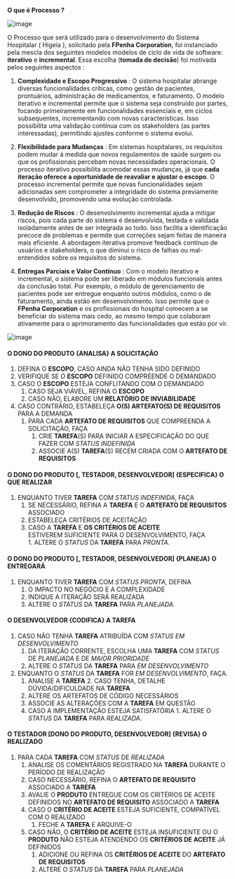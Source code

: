 **O que é Processo ?** 

![image](https://github.com/user-attachments/assets/c31a7632-5f74-4282-a38d-1b265bf6cf75)

O Processo que será utilizado para o desenvolvimento do Sistema Hospitalar ( Higeia ), solicitado pela **FPenha Corporation**, 
foi instanciado pela mescla dos seguintes modelos modelos de ciclo de vida de software: **iterativo** e **incremental**. 
Essa escolha (**tomada de decisão**) foi motivada pelos seguintes aspectos : 

1. **Complexidade e Escopo Progressivo** : O sistema hospitalar abrange diversas funcionalidades críticas, como gestão de pacientes, prontuários,
administração de medicamentos, e faturamento. O modelo iterativo e incremental permite que o sistema seja construído por partes,
focando primeiramente em funcionalidades essenciais e, em ciclos subsequentes, incrementando com novas características.
Isso possibilita uma validação contínua com os stakeholders (as partes interessadas), permitindo ajustes conforme o sistema evolui.  

2. **Flexibilidade para Mudanças** : Em sistemas hospitalares, os requisitos podem mudar à medida que novos regulamentos de saúde surgem ou
que os profissionais percebam novas necessidades operacionais. O processo iterativo possibilita acomodar essas mudanças, já que **cada
iteração oferece a oportunidade de reavaliar e ajustar o escopo**. O processo incremental permite que novas funcionalidades sejam adicionadas
sem comprometer a integridade do sistema previamente desenvolvido, promovendo uma evolução controlada.  

3. **Redução de Riscos** : O desenvolvimento incremental ajuda a mitigar riscos, pois cada parte do sistema é desenvolvida, testada e
validada isoladamente antes de ser integrada ao todo. Isso facilita a identificação precoce de problemas e permite que correções
sejam feitas de maneira mais eficiente. A abordagem iterativa promove feedback contínuo de usuários e stakeholders, o que diminui
o risco de falhas ou mal-entendidos sobre os requisitos do sistema.

5. **Entregas Parciais e Valor Contínuo** : Com o modelo iterativo e incremental, o sistema pode ser liberado em módulos funcionais antes da conclusão total.
Por exemplo, o módulo de gerenciamento de pacientes pode ser entregue enquanto outros módulos, como o de faturamento, ainda estão em desenvolvimento. Isso permite que o **FPenha Corporation** e
os profissionais do hospital comecem a se beneficiar do sistema mais cedo, ao mesmo tempo que colaboram ativamente para o aprimoramento das funcionalidades que estão por vir.

![image](https://github.com/user-attachments/assets/219e8a3d-2cb3-4914-85ad-a798849bdac1)


####  O DONO DO PRODUTO {ANALISA} A SOLICITAÇÃO  

1. DEFINA O **ESCOPO**, CASO AINDA NÃO TENHA SIDO DEFINIDO   
2. VERIFIQUE SE O **ESCOPO** DEFINIDO COMPREENDE O DEMANDADO
3. CASO O **ESCOPO** ESTEJA CONFLITANDO COM O DEMANDADO   
	1. CASO SEJA VIÁVEL, REFINA O **ESCOPO**  
	2. CASO NÃO, ELABORE UM **RELATÓRIO DE INVIABILIDADE**  
4. CASO CONTRÁRIO, ESTABELEÇA **O(S) ARTEFATO(S) DE REQUISITOS** PARA A DEMANDA
	1. PARA CADA **ARTEFATO DE REQUISITOS** QUE COMPREENDA A SOLICITAÇÃO, FAÇA  
		1. CRIE **TAREFA**(S) PARA INICIAR A ESPECIFICAÇÃO DO QUE FAZER COM *STATUS INDEFINIDA*
 		2. ASSOCIE A(S) **TAREFA**(S) RECÉM CRIADA COM O **ARTEFATO DE REQUISITOS**

#### O DONO DO PRODUTO [, TESTADOR,  DESENVOLVEDOR] {ESPECIFICA} O QUE REALIZAR  

1. ENQUANTO TIVER **TAREFA** COM *STATUS INDEFINIDA*, FAÇA
	1. SE NECESSÁRIO, REFINA A **TAREFA** E O **ARTEFATO DE REQUISITOS** ASSOCIADO
	2. ESTABELEÇA CRITÉRIOS DE ACEITAÇÃO  
	3. CASO A **TAREFA** E **OS CRITÉRIOS DE ACEITE**   
				ESTIVEREM SUFICIENTE PARA O DESENVOLVIMENTO, FAÇA  
			1. ALTERE O *STATUS* DA **TAREFA** PARA *PRONTA*.  
  	
#### O DONO DO PRODUTO [, TESTADOR, DESENVOLVEDOR] {PLANEJA} O ENTREGARÁ  

1. ENQUANTO TIVER **TAREFA** COM *STATUS PRONTA*, DEFINA    
	1. O IMPACTO NO NEGÓCIO E A COMPLEXIDADE  
 	2. INDIQUE A ITERAÇÃO SERÁ REALIZADA   
 	3. ALTERE O *STATUS* DA **TAREFA** PARA *PLANEJADA*.  

#### O DESENVOLVEDOR {CODIFICA} A TAREFA

1. CASO NÃO TENHA **TAREFA** ATRIBUÍDA COM *STATUS EM DESENVOLVIMENTO*   
	1. DA ITERAÇÃO CORRENTE, ESCOLHA UMA **TAREFA** COM *STATUS* DE *PLANEJADA* E DE *MAIOR PRIORIDADE*
	2. ALTERE O *STATUS* DA **TAREFA** PARA *EM DESENVOLVIMENTO*
2. ENQUANTO O *STATUS* DA **TAREFA** FOR *EM DESENVOLVIMENTO*, FAÇA.  
	1. ANALISE A **TAREFA**
        2. CASO TENHA, DETALHE DÚVIDA/DIFICULDADE NA **TAREFA**
	3. ALTERE OS ARTEFATOS DE CÓDIGO NECESSÁRIOS 
	4. ASSOCIE AS ALTERAÇÕES COM A **TAREFA** EM QUESTÃO
 	5. CASO A IMPLEMENTAÇÃO ESTEJA SATISFATÓRIA
     		1. ALTERE O *STATUS* DA **TAREFA** PARA *REALIZADA*.

#### O TESTADOR [DONO DO PRODUTO, DESENVOLVEDOR] {REVISA} O REALIZADO

1. PARA CADA **TAREFA** COM *STATUS* DE *REALIZADA* 
	1. ANALISE OS COMENTÁRIOS REGISTRADO NA **TAREFA** DURANTE O PERÍODO DE REALIZAÇÃO
 	2. CASO NECESSÁRIO, REFINA O **ARTEFATO DE REQUISITO** ASSOCIADO A **TAREFA**   
 	3. AVALIE O **PRODUTO** ENTREGUE COM OS CRITÉRIOS DE ACEITE DEFINIDOS NO **ARTEFATO DE REQUISITO** ASSOCIADO A **TAREFA**   
  	4. CASO O **CRITÉRIO DE ACEITE** ESTEJA SUFICIENTE, COMPATÍVEL COM O REALIZADO  
   		1. FECHE A **TAREFA** E ARQUIVE-O   	  
 	6. CASO NÃO, O **CRITÉRIO DE ACEITE** ESTEJA INSUFICIENTE OU O **PRODUTO** NÃO ESTEJA ATENDENDO OS **CRITÉRIOS DE ACEITE** JÁ DEFINIDOS
		1. ADICIONE OU REFINA OS **CRITÉRIOS DE ACEITE** DO **ARTEFATO DE REQUISITOS**  
  		2. ALTERE O *STATUS* DA **TAREFA** PARA *PLANEJADA* 
